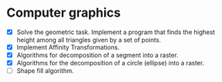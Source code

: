# Computer graphics

- [x] Solve the geometric task. Implement a program that finds the highest height among all triangles given by a set of points.
- [x] Implement Affinity Transformations.
- [x] Algorithms for decomposition of a segment into a raster.
- [x] Algorithms for the decomposition of a circle (ellipse) into a raster.
- [ ] Shape fill algorithm.
